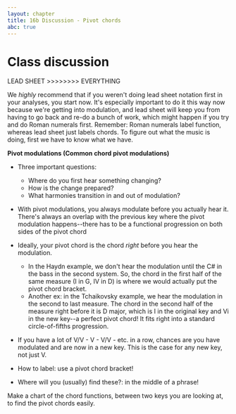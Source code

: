 ```yaml
---
layout: chapter
title: 16b Discussion - Pivot chords
abc: true
---
```


# Class discussion

LEAD SHEET >>>>>>>> EVERYTHING

We *highly* recommend that if you weren't doing lead sheet notation first in your analyses, you start now. It's especially important to do it this way now because we're getting into modulation, and lead sheet will keep you from having to go back and re-do a bunch of work, which might happen if you try and do Roman numerals first. Remember: Roman numerals label function, whereas lead sheet just labels chords. To figure out what the music is doing, first we have to know what we have.

**Pivot modulations (Common chord pivot modulations)**
- Three important questions:
  - Where do you first hear something changing?
  - How is the change prepared?
  - What harmonies transition in and out of modulation?
- With pivot modulations, you always modulate before you actually hear it. There's always an overlap with the previous key where the pivot modulation happens--there has to be a functional progression on both sides of the pivot chord
- Ideally, your pivot chord is the chord *right* before you hear the modulation. 

  - In the Haydn example, we don't hear the modulation until the C# in the bass in the second system. So, the chord in the first half of the same measure (I in G, IV in D) is where we would actually put the pivot chord bracket.
  - Another ex: in the Tchaikovsky example, we hear the modulation in the second to last measure. The chord in the second half of the measure right before it is D major, which is I in the original key and Vi in the new key--a perfect pivot chord! It fits right into a standard circle-of-fifths progression.

- If you have a lot of V/V - V - V/V - etc. in a row, chances are you have modulated and are now in a new key. This is the case for any new key, not just V.
- How to label: use a pivot chord bracket!
- Where will you (usually) find these?: in the middle of a phrase!

Make a chart of the chord functions, between two keys you are looking at, to find the pivot chords easily.
